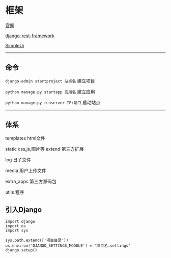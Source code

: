 # 框架

[官网](https://www.djangoproject.com)

[django-rest-framework](https://www.django-rest-framework.org)

[SimpleUi](https://github.com/newpanjing/simpleui)

---

## 命令



`django-admin startproject 站点名`    建立项目

`python manage.py startapp 应用名`    建立应用

`python manage.py runserver IP:端口`    启动站点



---

## 体系

templates						          html文件

static							             css,js,图片等
    extend                                   第三方扩展

log							                日子文件

media							           用户上传文件

extra_apps       						第三方源码包

utils							               程序




## 引入Django
```
import django
import os
import sys

sys.path.extend(['项目目录'])
os.environ['DJANGO_SETTINGS_MODULE'] = '项目名.settings'
django.setup()
```















